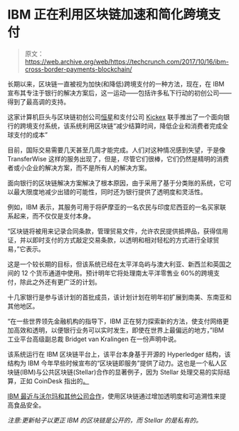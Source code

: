 # IBM 正在利用区块链加速和简化跨境支付 

> 原文：<https://web.archive.org/web/https://techcrunch.com/2017/10/16/ibm-cross-border-payments-blockchain/>

长期以来，区块链一直被视为加快(和降低)跨境支付的一种方法，现在，在 IBM 宣布其专注于银行的解决方案后，这一运动——包括许多私下行动的初创公司——得到了最高调的支持。

这家计算机巨头与区块链初创公司[恒星](https://web.archive.org/web/20230212130626/https://www.stellar.org/)和支付公司 [Kickex](https://web.archive.org/web/20230212130626/https://www.klickex.co/) 联手推出了一个面向银行的跨境支付系统，该系统利用区块链“减少结算时间，降低企业和消费者完成全球支付的成本”

目前，国际交易需要几天甚至几周才能完成。人们对这种情况感到失望，于是像 TransferWise 这样的服务出现了，但是，尽管它们很棒，它们仍然是精明的消费者或小企业的解决方案，而不是所有人的解决方案。

面向银行的区块链解决方案解决了根本原因，由于采用了基于分类账的系统，它可以最大限度地减少出错的可能性，同时还为银行提供了透明度和灵活性。

例如，IBM 表示，其服务可用于将萨摩亚的一名农民与印度尼西亚的一名买家联系起来，而不仅仅是支付本身。

“区块链将被用来记录合同条款，管理贸易文件，允许农民提供抵押品，获得信用证，并以即时支付的方式敲定交易条款，以透明和相对轻松的方式进行全球贸易，”它表示。

这是一个较长期的目标，但该系统已经在太平洋岛屿与澳大利亚、新西兰和英国之间的 12 个货币通道中使用。预计明年它将处理南太平洋零售业 60%的跨境支付，除此之外还有更广泛的计划。

十几家银行是参与该计划的首批成员，该计划计划在明年初扩展到南美、东南亚和其他地区。

“在一些世界领先金融机构的指导下，IBM 正在努力探索新的方法，使支付网络更加高效和透明，以便银行业务可以实时发生，即使在世界上最偏远的地方，”IBM 工业平台高级副总裁 Bridget van Kralingen 在一份声明中说。

该系统运行在 IBM 区块链平台上，该平台本身基于开源的 Hyperledger 结构，该结构为 IBM 今年早些时候宣布的“区块链即服务”提供了动力。这也是一个私人区块链(IBM)与公共区块链(Stellar)合作的显著例子，因为 Stellar 处理交易的实际结算，正如 CoinDesk 指出的[。](https://web.archive.org/web/20230212130626/https://www.coindesk.com/ibms-stellar-move-tech-giant-use-lumen-cryptocurrency-payments-rail/)

[IBM 最近与沃尔玛和其他公司合作](https://web.archive.org/web/20230212130626/https://techcrunch.com/2017/08/22/ibm-costco-walmart-and-others-team-up-to-improve-food-safety-with-blockchains/)，使用区块链通过增加透明度和可追溯性来提高食品安全。

*注意:更新帖子以更正 IBM 的区块链是公开的，而 Stellar 的是私有的。*